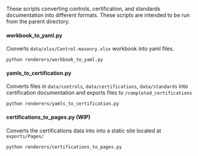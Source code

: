 These scripts converting controls, certification, and standards documentation into different formats. These scripts are intended to be run from the parent directory.

#### workbook_to_yaml.py
Converts `data/xlsx/Control-masonry.xlsx` workbook into yaml files.
```
python renderers/workbook_to_yaml.py
```

#### yamls_to_certification.py
Converts files in `data/controls`, `data/certifications`, `data/standards` into certification documentation and exports files to `/completed_certifications`
```
python renderers/yamls_to_certification.py
```

#### certifications_to_pages.py (WIP)
Converts the certifications data into into a static site located at `exports/Pages/`
```
python renderers/certifications_to_pages.py
```
